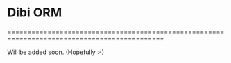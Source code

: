 # Dibi ORM
=============================================================================================

Will be added soon. (Hopefully :-)